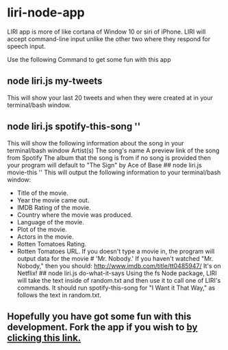 # liri-node-app
LIRI app is more of like cortana of Window 10 or siri of iPhone. LIRI will accept command-line input unlike the other two where they respond for speech input.

Use the following Command to get some fun with this app
  ## node liri.js my-tweets
This will show your last 20 tweets and when they were created at in your terminal/bash window.
  ## node liri.js spotify-this-song '<song name here>'
This will show the following information about the song in your terminal/bash window
Artist(s)
The song's name
A preview link of the song from Spotify
The album that the song is from
if no song is provided then your program will default to
"The Sign" by Ace of Base
    ## node liri.js movie-this '<movie name here>'
This will output the following information to your terminal/bash window:
   * Title of the movie.
   * Year the movie came out.
   * IMDB Rating of the movie.
   * Country where the movie was produced.
   * Language of the movie.
   * Plot of the movie.
   * Actors in the movie.
   * Rotten Tomatoes Rating.
   * Rotten Tomatoes URL.
If you doesn't type a movie in, the program will output data for the movie # 'Mr. Nobody.'
If you haven't watched "Mr. Nobody," then you should: http://www.imdb.com/title/tt0485947/
It's on Netflix!
    ## node liri.js do-what-it-says
Using the fs Node package, LIRI will take the text inside of random.txt and then use it to call one of LIRI's commands.
It should run spotify-this-song for "I Want it That Way," as follows the text in random.txt.

## Hopefully you have got some fun with this development. Fork the app if you wish to <a href="https://github.com/mrkem598/liri-node-app">by clicking this link.</a>
